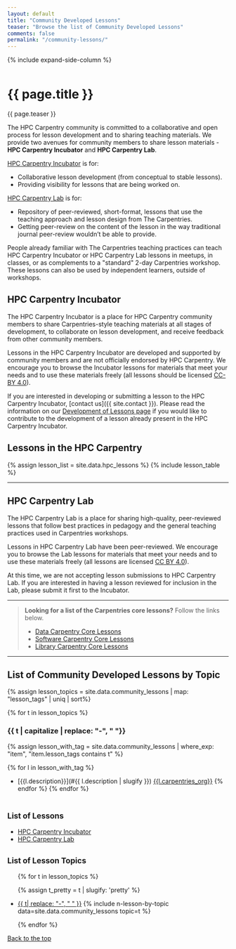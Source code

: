 ```yaml
---
layout: default
title: "Community Developed Lessons"
teaser: "Browse the list of Community Developed Lessons"
comments: false
permalink: "/community-lessons/"
---
```


{% include expand-side-column %}

<div class="row t30">

<div class="medium-8 column list-posts">

  <div itemprop="name">
  <h1>{{ page.title }}</h1>
  </div>

  <p class="teaser" itemprop="description">
    {{ page.teaser }}
  </p>


The HPC Carpentry community is committed to a collaborative and open process for
lesson development and to sharing teaching materials. We
provide two avenues for community members to share lesson
materials - **HPC Carpentry Incubator** and **HPC Carpentry Lab**.

[HPC Carpentry Incubator](#hpc-carpentry-incubator) is for:
* Collaborative lesson development (from conceptual to stable lessons).
* Providing visibility for lessons that are being worked on.

[HPC Carpentry Lab](#hpc-carpentry-lab) is for:
* Repository of peer-reviewed, short-format, lessons that use the teaching
  approach and lesson design from The Carpentries.
* Getting peer-review on the content of the lesson in the way traditional
  journal peer-review wouldn’t be able to provide.

People already familiar with The Carpentries teaching practices can teach
HPC Carpentry Incubator or HPC Carpentry Lab lessons in meetups, in classes,
or as complements to a "standard" 2-day Carpentries workshop.
These lessons can also be used by independent learners, outside of workshops.

## HPC Carpentry Incubator

The HPC Carpentry Incubator is a place for HPC Carpentry community members to
share Carpentries-style teaching materials at all stages of development, to
collaborate on lesson development, and receive feedback from other
community members.

Lessons in the HPC Carpentry Incubator are developed and supported by community
members and are not officially endorsed by HPC Carpentry. We encourage you to
browse the Incubator lessons for materials that meet your needs and to use these
materials freely (all lessons should be licensed
[CC-BY 4.0](https://creativecommons.org/licenses/by/4.0/)).

If you are interested in developing or submitting a lesson to the HPC Carpentry
Incubator,
[contact us]({{ site.contact }}).
Please read the information on our [Development of Lessons page](/involved-lessons/)
if you would like to contribute to the development of a lesson already present
in the HPC Carpentry Incubator.

## Lessons in the HPC Carpentry

{% assign lesson_list = site.data.hpc_lessons %}
{% include lesson_table %}

<hr>

## HPC Carpentry Lab

The HPC Carpentry Lab is a place for sharing high-quality, peer-reviewed lessons
that follow best practices in pedagogy and the general teaching practices used in
Carpentries workshops.

Lessons in HPC Carpentry Lab have been peer-reviewed.
We encourage you to browse the Lab lessons for materials that meet your needs and
to use these materials freely (all lessons are
licensed [CC BY 4.0](https://creativecommons.org/licenses/by/4.0/)).

At this time, we are not accepting lesson submissions to HPC Carpentry Lab. If
you are interested in having a lesson reviewed for inclusion in the Lab, please
submit it first to the Incubator.

<!--
## Lessons in the HPC Carpentry Lab

{% assign lesson_list = site.data.community_lessons | where: "hpc_carpentry_org","hpc-carpentry-lab" %}
{% include lesson_table %}
-->

<hr>

> **Looking for a list of the Carpentries core lessons?** Follow the links below.
> * [Data Carpentry Core Lessons](https://datacarpentry.org/lessons/)
> * [Software Carpentry Core Lessons](https://software-carpentry.org/lessons/index.html)
> * [Library Carpentry Core Lessons](https://librarycarpentry.org/lessons/)

<hr>

## List of Community Developed Lessons by Topic

{% assign lesson_topics = site.data.community_lessons | map: "lesson_tags" | uniq | sort%}

{% for t in lesson_topics %}

### {{ t | capitalize | replace: "-", " "}}

{% assign lesson_with_tag = site.data.community_lessons | where_exp: "item", "item.lesson_tags contains t" %}

{% for l in lesson_with_tag %}
- [{{l.description}}](#{{ l.description | slugify }}) <a href="#lessons-in-the-{{l.carpentries_org}}"><span class="{{ l.carpentries_org }} radius label">{{l.carpentries_org}}</span></a>
{% endfor %}
{% endfor %}

</div>

<div class="medium-4 column list-tags">

<h2><small>List of Lessons</small></h2>

* <a href="#lessons-in-the-hpc-carpentry-incubator">HPC Carpentry Incubator</a>
* <a href="#lessons-in-the-hpc-carpentry-lab">HPC Carpentry Lab</a>

<h2><small>List of Lesson Topics</small></h2>
<ul>

{% for t in lesson_topics %}

{% assign t_pretty = t | slugify: 'pretty' %}
<li><a href="#{{t_pretty}}">{{ t| replace: "-", " " }}</a> {% include n-lesson-by-topic data=site.data.community_lessons topic=t %}</li>

{% endfor %}

</ul>

<div style="position: sticky; top: 4rem;">
  <a href="#top-of-page"><i class="fas fa-chevron-up"></i> Back to the top</a>
</div>


</div>

</div>
